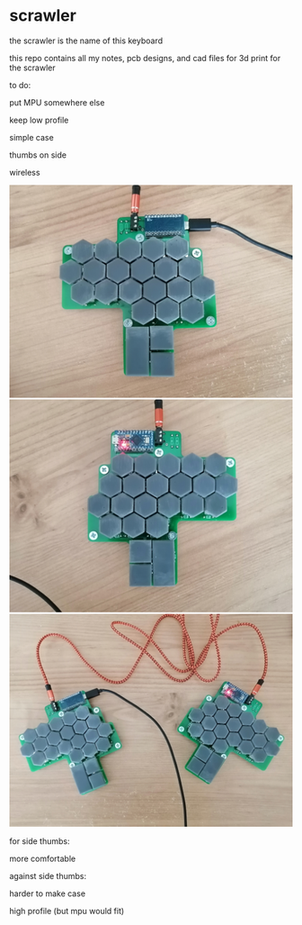 # scrawler
the scrawler is the name of this keyboard

this repo contains all my notes, pcb designs, and cad files for 3d print for the scrawler

to do:

put MPU somewhere else

keep low profile

simple case

thumbs on side

wireless

![prototype left side](notes/prototype/IMG_20210712_093350.jpg)
![prototype right side](notes/prototype/IMG_20210712_093407.jpg)
![prototype both sides](notes/prototype/IMG_20210712_093523.jpg)

for side thumbs:

more comfortable

against side thumbs:

harder to make case

high profile (but mpu would fit)

